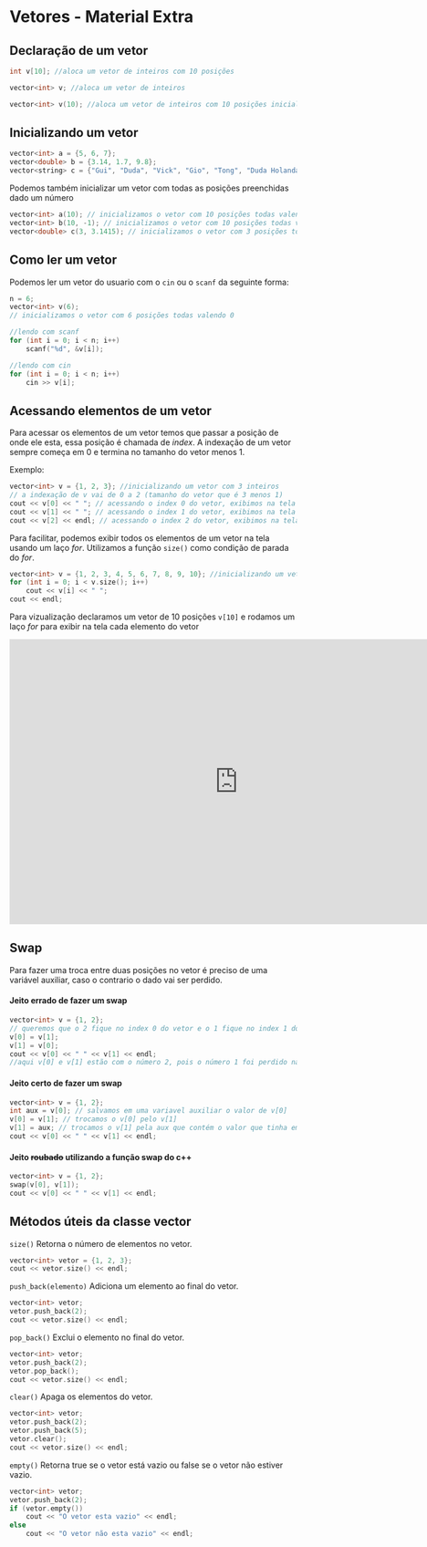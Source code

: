 # Vetores - Material Extra

## Declaração de um vetor

```cpp
int v[10]; //aloca um vetor de inteiros com 10 posições
```

```cpp
vector<int> v; //aloca um vetor de inteiros
```

```cpp
vector<int> v(10); //aloca um vetor de inteiros com 10 posições inicializadas em 0
```

## Inicializando um vetor

```cpp
vector<int> a = {5, 6, 7};
vector<double> b = {3.14, 1.7, 9.8};
vector<string> c = {"Gui", "Duda", "Vick", "Gio", "Tong", "Duda Holanda", "Ligoski", "Victor"};
```

Podemos também inicializar um vetor com todas as posições preenchidas dado um número

```cpp
vector<int> a(10); // inicializamos o vetor com 10 posições todas valendo 0
vector<int> b(10, -1); // inicializamos o vetor com 10 posições todas valendo -1
vector<double> c(3, 3.1415); // inicializamos o vetor com 3 posições todas valendo 3.1415
```

## Como ler um vetor

Podemos ler um vetor do usuario com o ```cin``` ou o ```scanf``` da seguinte forma:

```cpp
n = 6;
vector<int> v(6); 
// inicializamos o vetor com 6 posições todas valendo 0

//lendo com scanf
for (int i = 0; i < n; i++)
    scanf("%d", &v[i]);

//lendo com cin
for (int i = 0; i < n; i++)
    cin >> v[i];
```

## Acessando elementos de um vetor

Para acessar os elementos de um vetor temos que passar a posição de onde ele esta, essa posição é chamada de *index*. A indexação de um vetor sempre começa em 0 e termina no tamanho do vetor menos 1.

Exemplo:

```cpp
vector<int> v = {1, 2, 3}; //inicializando um vetor com 3 inteiros
// a indexação de v vai de 0 a 2 (tamanho do vetor que é 3 menos 1)
cout << v[0] << " "; // acessando o index 0 do vetor, exibimos na tela o número 1
cout << v[1] << " "; // acessando o index 1 do vetor, exibimos na tela o número 2
cout << v[2] << endl; // acessando o index 2 do vetor, exibimos na tela o número 3
```

Para facilitar, podemos exibir todos os elementos de um vetor na tela usando um laço *for*. Utilizamos a função ```size()``` como condição de parada do *for*.


```cpp
vector<int> v = {1, 2, 3, 4, 5, 6, 7, 8, 9, 10}; //inicializando um vetor com 10 inteiros
for (int i = 0; i < v.size(); i++)
    cout << v[i] << " ";
cout << endl;

``` 
Para vizualização declaramos um vetor de 10 posições ```v[10]``` e rodamos um laço *for* para exibir na tela cada elemento do vetor

<iframe width="800" height="500" frameborder="0" src="http://pythontutor.com/iframe-embed.html#code=%23include%20%3Cbits/stdc%2B%2B.h%3E%0A%0Ausing%20namespace%20std%3B%0A%0Aint%20main%28%29%0A%7B%0A%20%20int%20v%5B10%5D%20%3D%20%7B1,%202,%203,%204,%205,%206,%207,%208,%209,%2010%7D%3B%20//inicializando%20um%20vetor%20com%2010%20inteiros%0A%20%20for%20%28int%20i%20%3D%200%3B%20i%20%3C%2010%3B%20i%2B%2B%29%0A%20%20%20%20%20%20cout%20%3C%3C%20v%5Bi%5D%20%3C%3C%20%22%20%22%3B%0A%20%20cout%20%3C%3C%20endl%3B%0A%20%20return%200%3B%0A%7D&codeDivHeight=400&codeDivWidth=350&cumulative=false&curInstr=0&heapPrimitives=nevernest&origin=opt-frontend.js&py=cpp_g%2B%2B9.3.0&rawInputLstJSON=%5B%5D&textReferences=false"> </iframe>

## Swap

Para fazer uma troca entre duas posições no vetor é preciso de uma variável auxiliar, caso o contrario o dado vai ser perdido.

#### Jeito errado de fazer um swap
```cpp
vector<int> v = {1, 2};
// queremos que o 2 fique no index 0 do vetor e o 1 fique no index 1 do vetor
v[0] = v[1];
v[1] = v[0];
cout << v[0] << " " << v[1] << endl;
//aqui v[0] e v[1] estão com o número 2, pois o número 1 foi perdido na primeira troca
```

#### Jeito certo de fazer um swap
```cpp
vector<int> v = {1, 2};
int aux = v[0]; // salvamos em uma variavel auxiliar o valor de v[0]
v[0] = v[1]; // trocamos o v[0] pelo v[1]
v[1] = aux; // trocamos o v[1] pela aux que contém o valor que tinha em v[0]
cout << v[0] << " " << v[1] << endl;
```

#### Jeito ~~roubado~~ utilizando a função swap do c++
```cpp
vector<int> v = {1, 2};
swap(v[0], v[1]);
cout << v[0] << " " << v[1] << endl;
```

## Métodos úteis da classe vector

```size()``` Retorna o número de elementos no vetor.

```cpp
vector<int> vetor = {1, 2, 3};
cout << vetor.size() << endl;
```

```push_back(elemento)``` Adiciona um elemento ao final do vetor.

```cpp
vector<int> vetor;
vetor.push_back(2);
cout << vetor.size() << endl;
```

```pop_back()``` Exclui o elemento no final do vetor.

```cpp
vector<int> vetor;
vetor.push_back(2);
vetor.pop_back();
cout << vetor.size() << endl;
```

```clear()``` Apaga os elementos do vetor.

```cpp
vector<int> vetor;
vetor.push_back(2);
vetor.push_back(5);
vetor.clear();
cout << vetor.size() << endl;
```

```empty()``` Retorna true se o vetor está vazio ou false se o vetor não estiver vazio.

```cpp
vector<int> vetor;
vetor.push_back(2);
if (vetor.empty())
    cout << "O vetor esta vazio" << endl;
else
    cout << "O vetor não esta vazio" << endl;
```

